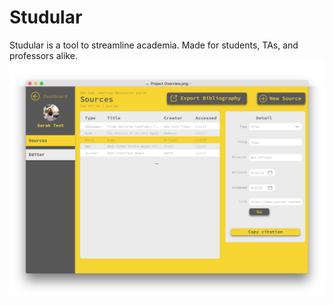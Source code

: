 # Studular
Studular is a tool to streamline academia. Made for students, TAs, and professors alike.
![Design mockup](https://github.com/bucktower/studular/blob/master/design/preview.png)
